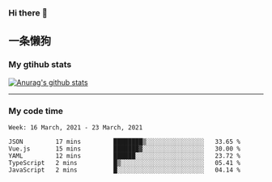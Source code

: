 ### Hi there 👋

## 一条懒狗
<!--
**kiss-me-quickly/kiss-me-quickly** is a ✨ _special_ ✨ repository because its `README.md` (this file) appears on your GitHub profile.

Here are some ideas to get you started:

- 🔭 I’m currently working on ...
- 🌱 I’m currently learning ...
- 👯 I’m looking to collaborate on ...
- 🤔 I’m looking for help with ...
- 💬 Ask me about ...
- 📫 How to reach me: ...
- 😄 Pronouns: ...
- ⚡ Fun fact: ...
-->


### My gtihub stats

[![Anurag's github stats](https://github-readme-stats.vercel.app/api?username=kiss-me-quickly)](https://github.com/anuraghazra/github-readme-stats)

***

### My code time

<!--START_SECTION:waka-->
```text
Week: 16 March, 2021 - 23 March, 2021

JSON         17 mins         ████████▒░░░░░░░░░░░░░░░░   33.65 % 
Vue.js       15 mins         ███████▓░░░░░░░░░░░░░░░░░   30.00 % 
YAML         12 mins         ██████░░░░░░░░░░░░░░░░░░░   23.72 % 
TypeScript   2 mins          █▒░░░░░░░░░░░░░░░░░░░░░░░   05.41 % 
JavaScript   2 mins          █░░░░░░░░░░░░░░░░░░░░░░░░   04.14 % 
```
<!--END_SECTION:waka-->
